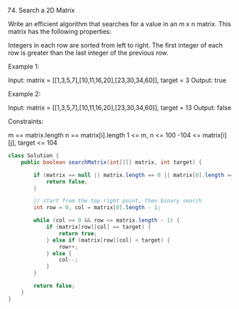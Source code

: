 74. Search a 2D Matrix

Write an efficient algorithm that searches for a value in an m x n matrix. This matrix has the following properties:

Integers in each row are sorted from left to right.
The first integer of each row is greater than the last integer of the previous row.

Example 1:

Input: matrix = [[1,3,5,7],[10,11,16,20],[23,30,34,60]], target = 3
Output: true

Example 2:

Input: matrix = [[1,3,5,7],[10,11,16,20],[23,30,34,60]], target = 13
Output: false

Constraints:

m == matrix.length
n == matrix[i].length
1 <= m, n <= 100
-104 <= matrix[i][j], target <= 104



```java
class Solution {
    public boolean searchMatrix(int[][] matrix, int target) {

        if (matrix == null || matrix.length == 0 || matrix[0].length == 0) {
            return false;
        }

        // start from the top right point, then binary search
        int row = 0, col = matrix[0].length - 1;

        while (col >= 0 && row <= matrix.length - 1) {
            if (matrix[row][col] == target) {
                return true;
            } else if (matrix[row][col] < target) {
                row++;
            } else {
                col--;
            }
        }

        return false;
    }
}
```

